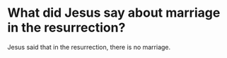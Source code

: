 # What did Jesus say about marriage in the resurrection?

Jesus said that in the resurrection, there is no marriage.
